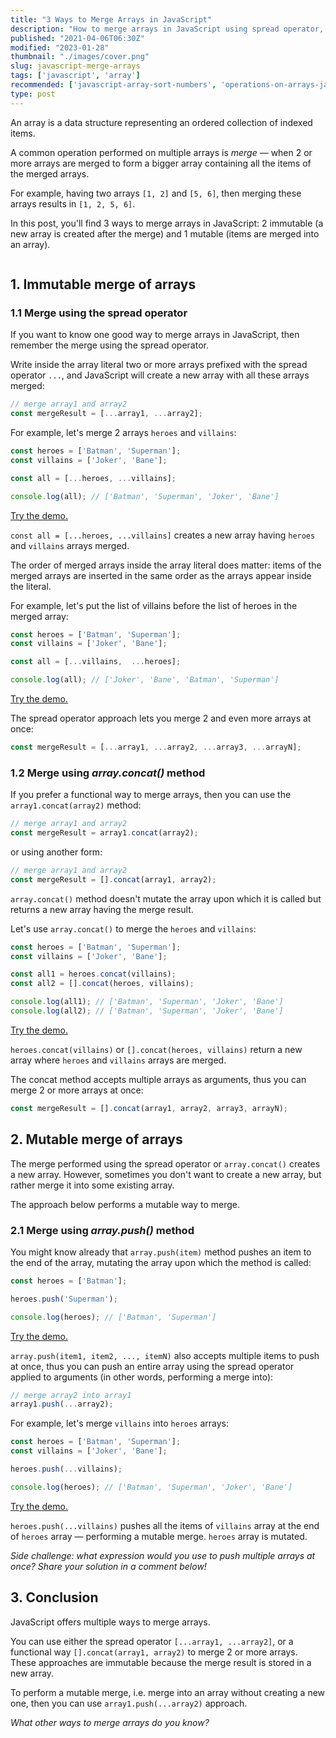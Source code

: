 ```yaml
---
title: "3 Ways to Merge Arrays in JavaScript"
description: "How to merge arrays in JavaScript using spread operator, array.concat(), and array.push()."
published: "2021-04-06T06:30Z"
modified: "2023-01-28"
thumbnail: "./images/cover.png"
slug: javascript-merge-arrays
tags: ['javascript', 'array']
recommended: ['javascript-array-sort-numbers', 'operations-on-arrays-javascript']
type: post
---
```


An array is a data structure representing an ordered collection of indexed items.  

A common operation performed on multiple arrays is *merge* &mdash; when 2 or more arrays are merged to form a bigger array containing all the items of the merged arrays.  

For example, having two arrays `[1, 2]` and `[5, 6]`, then merging these arrays results in `[1, 2, 5, 6]`.  

In this post, you'll find 3 ways to merge arrays in JavaScript: 2 immutable (a new array is created after the merge) and 1 mutable (items are merged into an array).  

```toc
```

## 1. Immutable merge of arrays

### 1.1 Merge using the spread operator

If you want to know one good way to merge arrays in JavaScript, then remember the merge using the spread operator.  

Write inside the array literal two or more arrays prefixed with the spread operator `...`, and JavaScript will create a new array with all these arrays merged:

```javascript
// merge array1 and array2
const mergeResult = [...array1, ...array2];
```

For example, let's merge 2 arrays `heroes` and `villains`:

```javascript
const heroes = ['Batman', 'Superman'];
const villains = ['Joker', 'Bane'];

const all = [...heroes, ...villains];

console.log(all); // ['Batman', 'Superman', 'Joker', 'Bane']
```

[Try the demo.](https://jsfiddle.net/dmitri_pavlutin/7ktcmnvs/)

`const all = [...heroes, ...villains]` creates a new array having `heroes` and `villains` arrays merged.  

The order of merged arrays inside the array literal does matter: items of the merged arrays are inserted in the same order as the arrays appear inside the literal. 

For example, let's put the list of villains before the list of heroes in the merged array:

```javascript
const heroes = ['Batman', 'Superman'];
const villains = ['Joker', 'Bane'];

const all = [...villains,  ...heroes];

console.log(all); // ['Joker', 'Bane', 'Batman', 'Superman']
```
[Try the demo.](https://jsfiddle.net/dmitri_pavlutin/esqxrctg/)

The spread operator approach lets you merge 2 and even more arrays at once: 

```javascript
const mergeResult = [...array1, ...array2, ...array3, ...arrayN];
```

### 1.2 Merge using *array.concat()* method

If you prefer a functional way to merge arrays, then you can use the `array1.concat(array2)` method:

```javascript
// merge array1 and array2
const mergeResult = array1.concat(array2);
```

or using another form:

```javascript
// merge array1 and array2
const mergeResult = [].concat(array1, array2);
```

`array.concat()` method doesn't mutate the array upon which it is called but returns a new array having the merge result.    

Let's use `array.concat()` to merge the `heroes` and `villains`:

```javascript
const heroes = ['Batman', 'Superman'];
const villains = ['Joker', 'Bane'];

const all1 = heroes.concat(villains);
const all2 = [].concat(heroes, villains);

console.log(all1); // ['Batman', 'Superman', 'Joker', 'Bane']
console.log(all2); // ['Batman', 'Superman', 'Joker', 'Bane']
```

[Try the demo.](https://jsfiddle.net/dmitri_pavlutin/swkpyqug/)

`heroes.concat(villains)` or `[].concat(heroes, villains)` return a new array where `heroes` and `villains` arrays are merged.  

The concat method accepts multiple arrays as arguments, thus you can merge 2 or more arrays at once:

```javascript
const mergeResult = [].concat(array1, array2, array3, arrayN);
```

## 2. Mutable merge of arrays

The merge performed using the spread operator or `array.concat()` creates a new array. However, sometimes you don't want to create a new array, but rather merge it into some existing array.  

The approach below performs a mutable way to merge.  

### 2.1 Merge using *array.push()* method

You might know already that `array.push(item)` method pushes an item to the end of the array, mutating the array upon which the method is called:  

```javascript
const heroes = ['Batman'];

heroes.push('Superman');

console.log(heroes); // ['Batman', 'Superman']
```
[Try the demo.](https://jsfiddle.net/dmitri_pavlutin/w837cxfd/)

`array.push(item1, item2, ..., itemN)` also accepts multiple items to push at once, thus you can push an entire array using the spread operator applied to arguments (in other words, performing a merge into):

```javascript
// merge array2 into array1
array1.push(...array2);
```

For example, let's merge `villains` into `heroes` arrays:

```javascript
const heroes = ['Batman', 'Superman'];
const villains = ['Joker', 'Bane'];

heroes.push(...villains);

console.log(heroes); // ['Batman', 'Superman', 'Joker', 'Bane']
```
[Try the demo.](https://jsfiddle.net/dmitri_pavlutin/94nuokzs/)

`heroes.push(...villains)` pushes all the items of `villains` array at the end of `heroes` array &mdash; performing a mutable merge. `heroes` array is mutated.  

*Side challenge: what expression would you use to push multiple arrays at once? Share your solution in a comment below!*

## 3. Conclusion

JavaScript offers multiple ways to merge arrays.  

You can use either the spread operator `[...array1, ...array2]`, or a functional way `[].concat(array1, array2)` to merge 2 or more arrays. These approaches are immutable because the merge result is stored in a new array.  

To perform a mutable merge, i.e. merge into an array without creating a new one, then you can use `array1.push(...array2)` approach.  

*What other ways to merge arrays do you know?*
